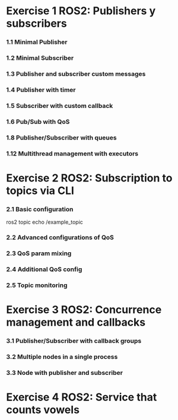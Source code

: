 # Exercise 1 ROS2: Publishers y subscribers

### 1.1 Minimal Publisher
### 1.2 Minimal Subscriber
### 1.3 Publisher and subscriber custom messages
### 1.4 Publisher with timer
### 1.5 Subscriber with custom callback



### 1.6 Pub/Sub with QoS


### 1.8 Publisher/Subscriber with queues


### 1.12 Multithread management with executors


# Exercise 2 ROS2: Subscription to topics via CLI

### 2.1 Basic configuration
ros2 topic echo /example_topic

### 2.2 Advanced configurations of QoS

### 2.3 QoS param mixing

### 2.4 Additional QoS config

### 2.5 Topic monitoring



# Exercise 3 ROS2: Concurrence management and callbacks

### 3.1 Publisher/Subscriber with callback groups

### 3.2 Multiple nodes in a single process

### 3.3 Node with publisher and subscriber


# Exercise 4 ROS2: Service that counts vowels

